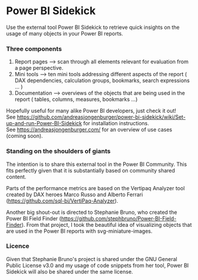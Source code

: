 # Power BI Sidekick
Use the external tool Power BI Sidekick to retrieve quick insights on the usage of many objects in your Power BI reports.

### Three components
1. Report pages --> scan through all elements relevant for evaluation from a page perspective.
2. Mini tools --> ten mini tools addressing different aspects of the report ( DAX dependencies, calculation groups, bookmarks, search expressions ... )
3. Documentation --> overviews of the objects that are being used in the report ( tables, columns, measures, bookmarks ...)

Hopefully useful for many alike Power BI developers, just check it out!  
See https://github.com/andreasjongenburger/power-bi-sidekick/wiki/Set-up-and-run-Power-BI-Sidekick for installation instructions.  
See https://andreasjongenburger.com/ for an overview of use cases (coming soon).

### Standing on the shoulders of giants

The intention is to share this external tool in the Power BI Community. This fits perfectly given that it is substantially based on community shared content.

Parts of the performance metrics are based on the Vertipaq Analyzer tool created by DAX heroes Marco Russo and Alberto Ferrari (https://github.com/sql-bi/VertiPaq-Analyzer).

Another big shout-out is directed to Stephanie Bruno, who created the Power BI Field Finder (https://github.com/stephbruno/Power-BI-Field-Finder). From that project, I took the beautiful idea of visualizing objects that are used in the Power BI reports with svg-miniature-images.

### Licence

Given that Stephanie Bruno's project is shared under the GNU General Public License v3.0 and my usage of code snippets from her tool, Power BI Sidekick will also be shared under the same license.
